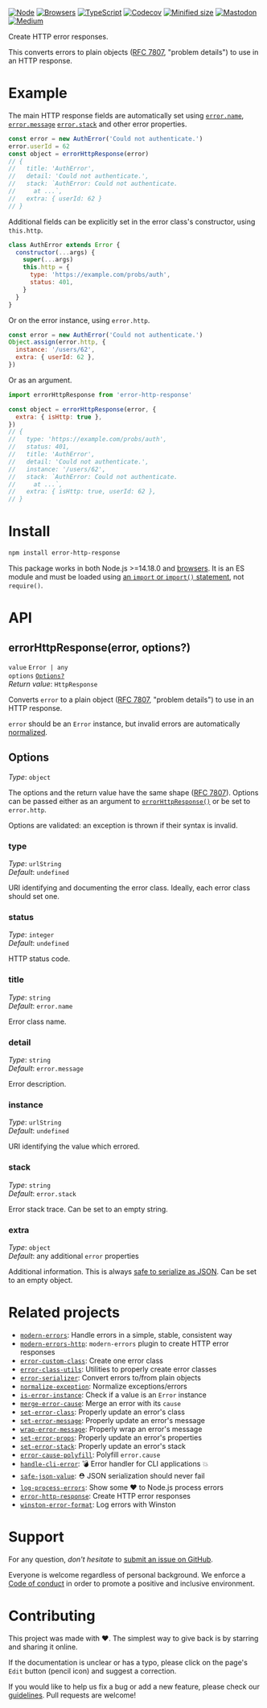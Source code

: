 [![Node](https://img.shields.io/badge/-Node.js-808080?logo=node.js&colorA=404040&logoColor=66cc33)](https://www.npmjs.com/package/error-http-response)
[![Browsers](https://img.shields.io/badge/-Browsers-808080?logo=firefox&colorA=404040)](https://unpkg.com/error-http-response?module)
[![TypeScript](https://img.shields.io/badge/-Typed-808080?logo=typescript&colorA=404040&logoColor=0096ff)](/types/main.d.ts)
[![Codecov](https://img.shields.io/badge/-Tested%20100%25-808080?logo=codecov&colorA=404040)](https://codecov.io/gh/ehmicky/error-http-response)
[![Minified size](https://img.shields.io/bundlephobia/minzip/error-http-response?label&colorA=404040&colorB=808080&logo=webpack)](https://bundlephobia.com/package/error-http-response)
[![Mastodon](https://img.shields.io/badge/-Mastodon-808080.svg?logo=mastodon&colorA=404040&logoColor=9590F9)](https://fosstodon.org/@ehmicky)
[![Medium](https://img.shields.io/badge/-Medium-808080.svg?logo=medium&colorA=404040)](https://medium.com/@ehmicky)

Create HTTP error responses.

This converts errors to plain objects
([RFC 7807](https://www.rfc-editor.org/rfc/rfc7807), "problem details") to use
in an HTTP response.

# Example

The main HTTP response fields are automatically set using
[`error.name`](https://developer.mozilla.org/en-US/docs/Web/JavaScript/Reference/Global_Objects/Error/name),
[`error.message`](https://developer.mozilla.org/en-US/docs/Web/JavaScript/Reference/Global_Objects/Error/message)
[`error.stack`](https://developer.mozilla.org/en-US/docs/Web/JavaScript/Reference/Global_Objects/Error/stack)
and other error properties.

```js
const error = new AuthError('Could not authenticate.')
error.userId = 62
const object = errorHttpResponse(error)
// {
//   title: 'AuthError',
//   detail: 'Could not authenticate.',
//   stack: `AuthError: Could not authenticate.
//     at ...`,
//   extra: { userId: 62 }
// }
```

Additional fields can be explicitly set in the error class's constructor, using
`this.http`.

<!-- eslint-disable fp/no-class, fp/no-this, fp/no-mutation -->

```js
class AuthError extends Error {
  constructor(...args) {
    super(...args)
    this.http = {
      type: 'https://example.com/probs/auth',
      status: 401,
    }
  }
}
```

Or on the error instance, using `error.http`.

<!-- eslint-disable fp/no-mutating-assign -->

```js
const error = new AuthError('Could not authenticate.')
Object.assign(error.http, {
  instance: '/users/62',
  extra: { userId: 62 },
})
```

Or as an argument.

```js
import errorHttpResponse from 'error-http-response'

const object = errorHttpResponse(error, {
  extra: { isHttp: true },
})
// {
//   type: 'https://example.com/probs/auth',
//   status: 401,
//   title: 'AuthError',
//   detail: 'Could not authenticate.',
//   instance: '/users/62',
//   stack: `AuthError: Could not authenticate.
//     at ...`,
//   extra: { isHttp: true, userId: 62 },
// }
```

# Install

```bash
npm install error-http-response
```

This package works in both Node.js >=14.18.0 and
[browsers](https://raw.githubusercontent.com/ehmicky/dev-tasks/main/src/tasks/build/browserslist).
It is an ES module and must be loaded using
[an `import` or `import()` statement](https://gist.github.com/sindresorhus/a39789f98801d908bbc7ff3ecc99d99c),
not `require()`.

# API

## errorHttpResponse(error, options?)

`value` `Error | any`\
`options` [`Options?`](#options)\
_Return value_: `HttpResponse`

Converts `error` to a plain object
([RFC 7807](https://www.rfc-editor.org/rfc/rfc7807), "problem details") to use
in an HTTP response.

`error` should be an `Error` instance, but invalid errors are automatically
[normalized](https://github.com/ehmicky/normalize-exception).

## Options

_Type_: `object`

The options and the return value have the same shape
([RFC 7807](https://www.rfc-editor.org/rfc/rfc7807)). Options can be passed
either as an argument to
[`errorHttpResponse()`](#errorhttpresponseerror-options) or be set to
`error.http`.

Options are validated: an exception is thrown if their syntax is invalid.

### type

_Type_: `urlString`\
_Default_: `undefined`

URI identifying and documenting the error class. Ideally, each error class
should set one.

### status

_Type_: `integer`\
_Default_: `undefined`

HTTP status code.

### title

_Type_: `string`\
_Default_: `error.name`

Error class name.

### detail

_Type_: `string`\
_Default_: `error.message`

Error description.

### instance

_Type_: `urlString`\
_Default_: `undefined`

URI identifying the value which errored.

### stack

_Type_: `string`\
_Default_: `error.stack`

Error stack trace. Can be set to an empty string.

### extra

_Type_: `object`\
_Default_: any additional `error` properties

Additional information. This is always
[safe to serialize as JSON](https://github.com/ehmicky/safe-json-value). Can be
set to an empty object.

# Related projects

- [`modern-errors`](https://github.com/ehmicky/modern-errors): Handle errors in
  a simple, stable, consistent way
- [`modern-errors-http`](https://github.com/ehmicky/modern-errors-http):
  `modern-errors` plugin to create HTTP error responses
- [`error-custom-class`](https://github.com/ehmicky/error-custom-class): Create
  one error class
- [`error-class-utils`](https://github.com/ehmicky/error-class-utils): Utilities
  to properly create error classes
- [`error-serializer`](https://github.com/ehmicky/error-serializer): Convert
  errors to/from plain objects
- [`normalize-exception`](https://github.com/ehmicky/normalize-exception):
  Normalize exceptions/errors
- [`is-error-instance`](https://github.com/ehmicky/is-error-instance): Check if
  a value is an `Error` instance
- [`merge-error-cause`](https://github.com/ehmicky/merge-error-cause): Merge an
  error with its `cause`
- [`set-error-class`](https://github.com/ehmicky/set-error-class): Properly
  update an error's class
- [`set-error-message`](https://github.com/ehmicky/set-error-message): Properly
  update an error's message
- [`wrap-error-message`](https://github.com/ehmicky/wrap-error-message):
  Properly wrap an error's message
- [`set-error-props`](https://github.com/ehmicky/set-error-props): Properly
  update an error's properties
- [`set-error-stack`](https://github.com/ehmicky/set-error-stack): Properly
  update an error's stack
- [`error-cause-polyfill`](https://github.com/ehmicky/error-cause-polyfill):
  Polyfill `error.cause`
- [`handle-cli-error`](https://github.com/ehmicky/handle-cli-error): 💣 Error
  handler for CLI applications 💥
- [`safe-json-value`](https://github.com/ehmicky/safe-json-value): ⛑️ JSON
  serialization should never fail
- [`log-process-errors`](https://github.com/ehmicky/log-process-errors): Show
  some ❤ to Node.js process errors
- [`error-http-response`](https://github.com/ehmicky/error-http-response):
  Create HTTP error responses
- [`winston-error-format`](https://github.com/ehmicky/winston-error-format): Log
  errors with Winston

# Support

For any question, _don't hesitate_ to [submit an issue on GitHub](../../issues).

Everyone is welcome regardless of personal background. We enforce a
[Code of conduct](CODE_OF_CONDUCT.md) in order to promote a positive and
inclusive environment.

# Contributing

This project was made with ❤️. The simplest way to give back is by starring and
sharing it online.

If the documentation is unclear or has a typo, please click on the page's `Edit`
button (pencil icon) and suggest a correction.

If you would like to help us fix a bug or add a new feature, please check our
[guidelines](CONTRIBUTING.md). Pull requests are welcome!

<!-- Thanks go to our wonderful contributors: -->

<!-- ALL-CONTRIBUTORS-LIST:START -->
<!-- prettier-ignore -->
<!--
<table><tr><td align="center"><a href="https://fosstodon.org/@ehmicky"><img src="https://avatars2.githubusercontent.com/u/8136211?v=4" width="100px;" alt="ehmicky"/><br /><sub><b>ehmicky</b></sub></a><br /><a href="https://github.com/ehmicky/error-http-response/commits?author=ehmicky" title="Code">💻</a> <a href="#design-ehmicky" title="Design">🎨</a> <a href="#ideas-ehmicky" title="Ideas, Planning, & Feedback">🤔</a> <a href="https://github.com/ehmicky/error-http-response/commits?author=ehmicky" title="Documentation">📖</a></td></tr></table>
 -->
<!-- ALL-CONTRIBUTORS-LIST:END -->
